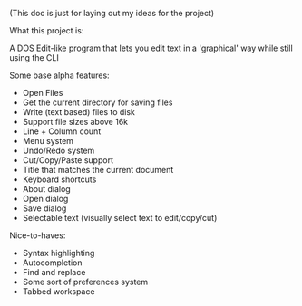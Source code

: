 (This doc is just for laying out my ideas for the project)


What this project is:

A DOS Edit-like program that lets you edit text in a 'graphical' way while still using the CLI

Some base alpha features:
- Open Files
- Get the current directory for saving files
- Write (text based) files to disk
- Support file sizes above 16k
- Line + Column count
- Menu system
- Undo/Redo system
- Cut/Copy/Paste support
- Title that matches the current document
- Keyboard shortcuts
- About dialog
- Open dialog
- Save dialog
- Selectable text (visually select text to edit/copy/cut)

Nice-to-haves:

- Syntax highlighting
- Autocompletion
- Find and replace
- Some sort of preferences system
- Tabbed workspace